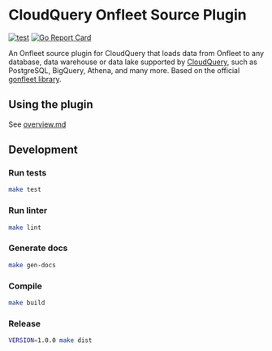 # CloudQuery Onfleet Source Plugin

[![test](https://github.com/onfleet/cq-source-onfleet/actions/workflows/test.yaml/badge.svg)](https://github.com/onfleet/cq-source-onfleet/actions/workflows/test.yaml)
[![Go Report Card](https://goreportcard.com/badge/github.com/onfleet/cq-source-onfleet)](https://goreportcard.com/report/github.com/onfleet/cq-source-onfleet)

An Onfleet source plugin for CloudQuery that loads data from Onfleet to any database, data warehouse or data lake supported by [CloudQuery](https://www.cloudquery.io/), such as PostgreSQL, BigQuery, Athena, and many more. Based on the official [gonfleet library](https://github.com/onfleet/gonfleet/blob/main/LICENSE).

## Using the plugin

See [overview.md](docs/overview.md)

## Development

### Run tests

```bash
make test
```

### Run linter

```bash
make lint
```

### Generate docs

```bash
make gen-docs
```

### Compile
```bash
make build
```

### Release
```bash
VERSION=1.0.0 make dist
```